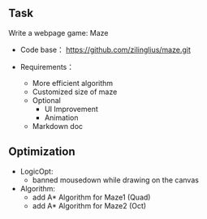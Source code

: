 ## **Task**

Write a webpage game: Maze

+ Code base：
https://github.com/zilinglius/maze.git

+ Requirements：
  + More efficient algorithm
  + Customized size of maze
  + Optional
    + UI Improvement
    + Animation
  + Markdown doc

## **Optimization**

+ LogicOpt: 
    + banned mousedown while drawing on the canvas
+ Algorithm: 
    + add A* Algorithm for Maze1 (Quad)
    + add A* Algorithm for Maze2 (Oct)